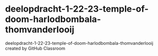 # deelopdracht-1-22-23-temple-of-doom-harlodbombala-thomvanderlooij
deelopdracht-1-22-23-temple-of-doom-harlodbombala-thomvanderlooij created by GitHub Classroom
